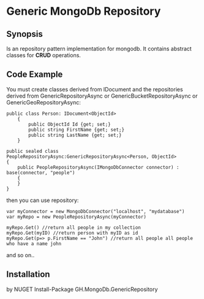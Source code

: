 # Generic MongoDb Repository

## Synopsis

Is an repository pattern implementation for mongodb.
It contains abstract classes for __CRUD__ operations.

## Code Example

You must create classes derived from IDocument and the repositories derived from GenericRepositoryAsync or GenericBucketRepositoryAsync or GenericGeoRepositoryAsync:

``` 
public class Person: IDocument<ObjectId>
    {
	    public ObjectId Id {get; set;}
	    public string FirstName {get; set;}
	    public string LastName {get; set;}
    }

public sealed class PeopleRepositoryAsync:GenericRepositoryAsync<Person, ObjectId>
{
    public PeopleRepositoryAsync(IMongoDbConnector connector) : base(connector, "people")
    {
    }
}
```

then you can use repository:

```
var myConnector = new MongoDbConnector("localhost", "mydatabase")
var myRepo = new PeopleRepositoryAsync(myConnector)

myRepo.Get() //return all people in my collection 
myRepo.Get(myID) //return person with myID as id
myRepo.Get(p=> p.FirstName == "John") //return all people all people who have a name john
```

and so on..

## Installation

by NUGET
Install-Package GH.MongoDb.GenericRepository

